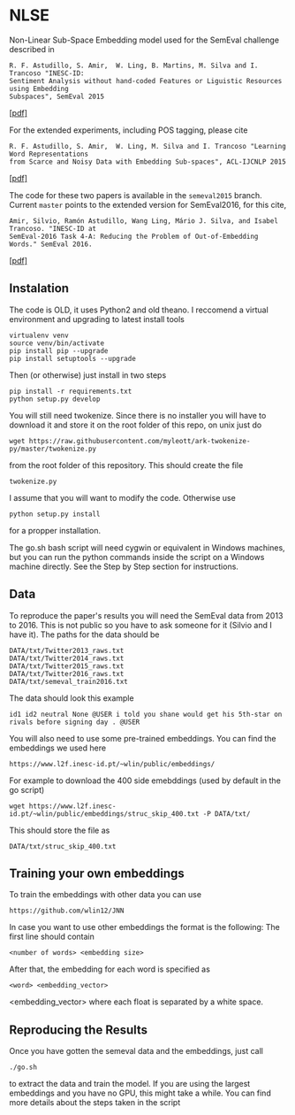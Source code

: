 NLSE
====
Non-Linear Sub-Space Embedding model used for the SemEval challenge described
in

    R. F. Astudillo, S. Amir,  W. Ling, B. Martins, M. Silva and I. Trancoso "INESC-ID:
    Sentiment Analysis without hand-coded Features or Liguistic Resources using Embedding
    Subspaces", SemEval 2015

[[pdf]](http://alt.qcri.org/semeval2015/cdrom/pdf/SemEval109.pdf)

For the extended experiments, including POS tagging, please cite

    R. F. Astudillo, S. Amir,  W. Ling, M. Silva and I. Trancoso "Learning Word Representations
    from Scarce and Noisy Data with Embedding Sub-spaces", ACL-IJCNLP 2015

[[pdf]](http://anthology.aclweb.org/P/P15/P15-1104.pdf)

The code for these two papers is available in the `semeval2015` branch.
Current `master` points to the extended version for SemEval2016, for this cite,

    Amir, Silvio, Ramón Astudillo, Wang Ling, Mário J. Silva, and Isabel Trancoso. "INESC-ID at 
    SemEval-2016 Task 4-A: Reducing the Problem of Out-of-Embedding Words." SemEval 2016.

[[pdf]](http://www.aclweb.org/anthology/S16-1036) 


## Instalation

The code is OLD, it uses Python2 and old theano. I reccomend a virtual
environment and upgrading to latest install tools

    virtualenv venv
    source venv/bin/activate
    pip install pip --upgrade
    pip install setuptools --upgrade

Then (or otherwise) just install in two steps

    pip install -r requirements.txt
    python setup.py develop

You will still need twokenize. Since there is no installer you will have to
download it and store it on the root folder of this repo, on unix just do

    wget https://raw.githubusercontent.com/myleott/ark-twokenize-py/master/twokenize.py

from the root folder of this repository. This should create the file

    twokenize.py

I assume that you will want to modify the code. Otherwise use

    python setup.py install

for a propper installation.

The go.sh bash script will need cygwin or equivalent in Windows machines, but
you can run the python commands inside the script on a Windows machine
directly. See the Step by Step section for instructions.

## Data

To reproduce the paper's results you will need the SemEval data from 2013 to
2016. This is not public so you have to ask someone for it (Silvio and I have
it). The paths for the data should be

    DATA/txt/Twitter2013_raws.txt
    DATA/txt/Twitter2014_raws.txt
    DATA/txt/Twitter2015_raws.txt
    DATA/txt/Twitter2016_raws.txt
    DATA/txt/semeval_train2016.txt

The data should look this example

    id1 id2 neutral None @USER i told you shane would get his 5th-star on rivals before signing day . @USER

You will also need to use some pre-trained embeddings. You can find the
embeddings we used here

    https://www.l2f.inesc-id.pt/~wlin/public/embeddings/

For example to download the 400 side emebddings (used by default in the go
script)

    wget https://www.l2f.inesc-id.pt/~wlin/public/embeddings/struc_skip_400.txt -P DATA/txt/ 

This should store the file as

    DATA/txt/struc_skip_400.txt

## Training your own embeddings

To train the embeddings with other data you can use

    https://github.com/wlin12/JNN

In case you want to use other embeddings the format is the following: The first
line should contain

    <number of words> <embedding size>

After that, the embedding for each word is specified as

    <word> <embedding_vector>

<embedding_vector> where each float is separated by a white space.

## Reproducing the Results

Once you have gotten the semeval data and the embeddings, just call

    ./go.sh

to extract the data and train the model. If you are using the largest embeddings
and you have no GPU, this might take a while. You can find more details about
the steps taken in the script
